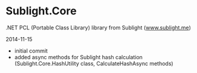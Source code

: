 Sublight.Core
=============

.NET PCL (Portable Class Library) library from Sublight (www.sublight.me)

2014-11-15

* initial commit
* added async methods for Sublight hash calculation (Sublight.Core.HashUtility class, CalculateHashAsync methods)

